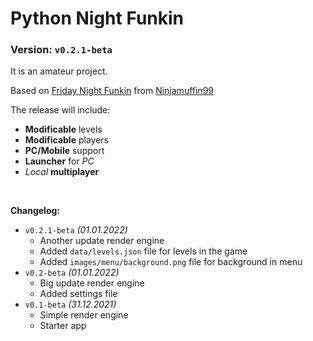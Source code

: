 # Python Night Funkin

### Version: `v0.2.1-beta`

It is an amateur project.

Based on [Friday Night Funkin](https://fridaynightfunkin.ru) from [Ninjamuffin99](https://ninja-muffin24.itch.io)

The release will include:
- **Modificable** levels
- **Modificable** players
- **PC/Mobile** support
- **Launcher** for _PC_
- _Local_ **multiplayer**

<br>

**Changelog:**
- `v0.2.1-beta` _(01.01.2022)_
  - Another update render engine
  - Added `data/levels.json` file for levels in the game
  - Added `images/menu/background.png` file for background in menu
- `v0.2-beta` _(01.01.2022)_
  - Big update render engine
  - Added settings file
- `v0.1-beta` _(31.12.2021)_
  - Simple render engine
  - Starter app